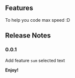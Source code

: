 ## Features

To help you code max speed :D
## Release Notes
### 0.0.1

Add feature `sum` selected text
 
**Enjoy!**
